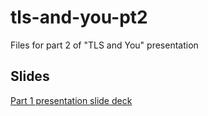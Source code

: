 # tls-and-you-pt2
Files for part 2 of "TLS and You" presentation

## Slides
[Part 1 presentation slide deck](https://docs.google.com/presentation/d/15i1Uu_Gmz4RL-i5QnVb3WCOiMu31bl5isFTMk625KxM/edit#slide=id.g8745dce1fb_0_11)
